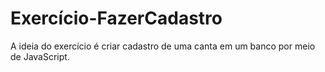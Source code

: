 # Exercício-FazerCadastro
A ideia do exercício é criar cadastro de uma canta em um banco por meio de JavaScript.
